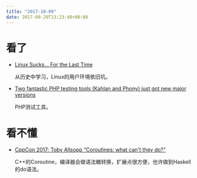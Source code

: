 ```yaml
---
title: "2017-10-09"
date: 2017-09-29T13:23:48+08:00
---
```


# 看了

+ [Linux Sucks... For the Last Time](https://www.youtube.com/watch?v=SMKeWTVYBUo)

    从历史中学习，Linux的用户环境依旧坑。

+ [Two fantastic PHP testing tools (Kahlan and Phony) just got new major versions](www.reddit.com/r/PHP/comments/754y96/two_fantastic_php_testing_tools_kahlan_and_phony/)

    PHP测试工具。

# 看不懂

+ [CppCon 2017: Toby Allsopp “Coroutines: what can't they do?”](https://www.youtube.com/watch?v=mlP1MKP8d_Q&feature=youtu.be)

    C++的Coroutine，编译器会做语法糖转换，扩展点很方便，也许做到Haskell的do语法。
